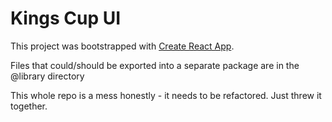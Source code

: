 # Kings Cup UI

This project was bootstrapped with [Create React App](https://github.com/facebook/create-react-app).

Files that could/should be exported into a separate package are in the @library directory

This whole repo is a mess honestly - it needs to be refactored. Just threw it together.
